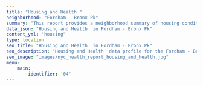 ```yaml
---
title: "Housing and Health "
neighborhood: "Fordham - Bronx Pk"
summary: "This report provides a neighborhood summary of housing conditions and related health outcomes. It also describes population characteristics that can increase vulnerability to housing hazards."
data_json: "Housing and Health  in Fordham - Bronx Pk"
content_yml: "housing"
type: location
seo_title: "Housing and Health  in Fordham - Bronx Pk"
seo_description: "Housing and Health  data profile for the Fordham - Bronx Pk neighborhood of NYC."
seo_image: "images/nyc_health_report_housing_and_health.jpg"
menu:
    main:
        identifier: '04'
---
```

